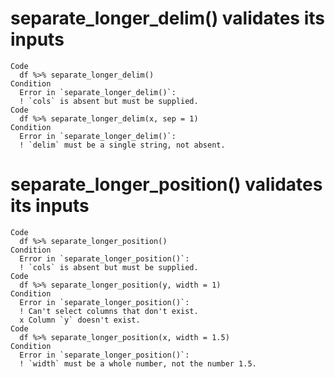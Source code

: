 # separate_longer_delim() validates its inputs

    Code
      df %>% separate_longer_delim()
    Condition
      Error in `separate_longer_delim()`:
      ! `cols` is absent but must be supplied.
    Code
      df %>% separate_longer_delim(x, sep = 1)
    Condition
      Error in `separate_longer_delim()`:
      ! `delim` must be a single string, not absent.

# separate_longer_position() validates its inputs

    Code
      df %>% separate_longer_position()
    Condition
      Error in `separate_longer_position()`:
      ! `cols` is absent but must be supplied.
    Code
      df %>% separate_longer_position(y, width = 1)
    Condition
      Error in `separate_longer_position()`:
      ! Can't select columns that don't exist.
      x Column `y` doesn't exist.
    Code
      df %>% separate_longer_position(x, width = 1.5)
    Condition
      Error in `separate_longer_position()`:
      ! `width` must be a whole number, not the number 1.5.


